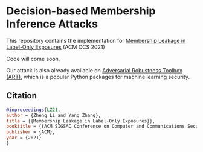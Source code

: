 # Decision-based Membership Inference Attacks

This repository contains the implementation for [Membership Leakage in Label-Only Exposures](https://arxiv.org/abs/2007.15528) (ACM CCS 2021)

Code will come soon.

Our attack is also already available on [Adversarial Robustness Toolbox (ART)](https://adversarial-robustness-toolbox.readthedocs.io/en/latest/modules/attacks/inference/membership_inference.html#membership-inference-label-only-decision-boundary), which is a popular Python packages for machine learning security.

## Citation
```bibtex
@inproceedings{LZ21,
author = {Zheng Li and Yang Zhang},
title = {{Membership Leakage in Label-Only Exposures}},
booktitle = {{ACM SIGSAC Conference on Computer and Communications Security (CCS)}},
publisher = {ACM},
year = {2021}
}
```
